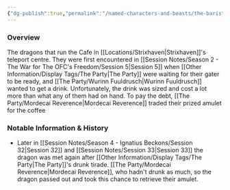 ```yaml
---
{"dg-publish":true,"permalink":"/named-characters-and-beasts/the-barista-dragon/","tags":["NPC"],"updated":"2025-03-01T21:15:20.820+00:00"}
---
```



### Overview
The dragons that run the Cafe in [[Locations/Strixhaven\|Strixhaven]]'s teleport centre. They were first encountered in [[Session Notes/Season 2 - The War for The OFC's Freedom/Session 5\|Session 5]] when [[Other Information/Display Tags/The Party\|The Party]] were waiting for their gater to be ready, and [[The Party/Wurinn Fuuldrusch\|Wurinn Fuuldrusch]] wanted to get a drink. Unfortunately, the drink was sized and cost a lot more than what any of them had on hand. To pay the debt, [[The Party/Mordecai Reverence\|Mordecai Reverence]] traded their prized amulet for the coffee 

### Notable Information & History 
- Later in [[Session Notes/Season 4 - Ignatius Beckons/Session 32\|Session 32]] and [[Session Notes/Session 33\|Session 33]] the dragon was met again after [[Other Information/Display Tags/The Party\|The Party]]'s drunk tirade. [[The Party/Mordecai Reverence\|Mordecai Reverence]], who hadn't drunk as much, so the dragon passed out and took this chance to retrieve their amulet. 